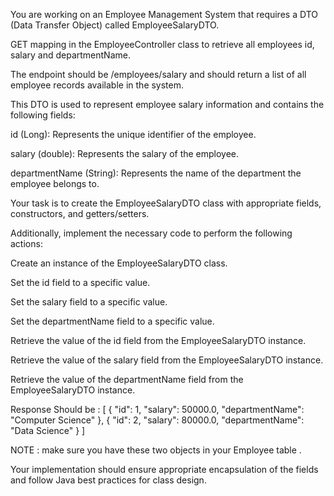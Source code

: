 You are working on an Employee Management System that requires a DTO (Data Transfer Object) called EmployeeSalaryDTO.


GET mapping in the EmployeeController class to retrieve all employees id, salary and departmentName.

The endpoint should be /employees/salary and should return a list of all employee records available in the system.



This DTO is used to represent employee salary information and contains the following fields:

id (Long): Represents the unique identifier of the employee.

salary (double): Represents the salary of the employee.

departmentName (String): Represents the name of the department the employee belongs to.

Your task is to create the EmployeeSalaryDTO class with appropriate fields, constructors, and getters/setters.



Additionally, implement the necessary code to perform the following actions:


Create an instance of the EmployeeSalaryDTO class.

Set the id field to a specific value.

Set the salary field to a specific value.

Set the departmentName field to a specific value.



Retrieve the value of the id field from the EmployeeSalaryDTO instance.

Retrieve the value of the salary field from the EmployeeSalaryDTO instance.

Retrieve the value of the departmentName field from the EmployeeSalaryDTO instance.



Response Should be :
[
  {
    "id": 1,
    "salary": 50000.0,
    "departmentName": "Computer Science"
  },
  {
    "id": 2,
    "salary": 80000.0,
    "departmentName": "Data Science"
  }
]


NOTE :
make sure you have these two objects in your Employee table .


Your implementation should ensure appropriate encapsulation of the fields and follow Java best practices for class design.